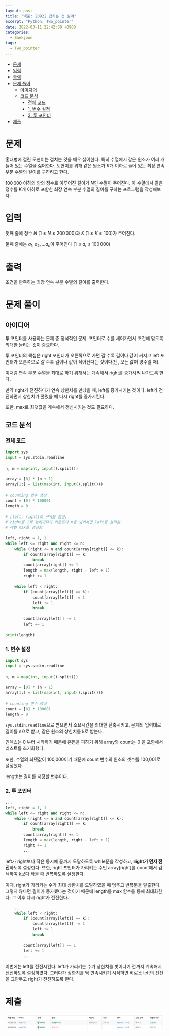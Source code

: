 ```yaml
---
layout: post
title: "백준: 20922 겹치는 건 싫어"
excerpt: "Python, Two_pointer"
date: 2022-03-11 22:42:00 +0900
categories:
  - Baekjoon
tags:
  - Two_pointer
---
```


- [문제](#문제)
- [입력](#입력)
- [출력](#출력)
- [문제 풀이](#문제-풀이)
  - [아이디어](#아이디어)
  - [코드 분석](#코드-분석)
    - [전체 코드](#전체-코드)
    - [1. 변수 설정](#1-변수-설정)
    - [2. 투 포인터](#2-투-포인터)
- [제출](#제출)

# 문제

홍대병에 걸린 도현이는 겹치는 것을 매우 싫어한다. 특히 수열에서 같은 원소가 여러 개 들어 있는 수열을 싫어한다. 도현이를 위해 같은 원소가 $K$개 이하로 들어 있는 최장 연속 부분 수열의 길이를 구하려고 한다.

$100\,000$ 이하의 양의 정수로 이루어진 길이가 $N$인 수열이 주어진다.  이 수열에서 같은 정수를 $K$개 이하로 포함한 최장 연속 부분 수열의 길이를 구하는 프로그램을 작성해보자.

# 입력

첫째 줄에 정수 $N$ ($1 \le N \le 200\,000$)과 $K$ ($1 \le K \le 100$)가 주어진다.

둘째 줄에는 ${a_1, a_2, ... a_n}$이 주어진다 ($1 \le a_i \le 100\,000$)

# 출력

조건을 만족하는 최장 연속 부분 수열의 길이를 출력한다.

# 문제 풀이

## 아이디어

투 포인터를 사용하는 문제 중 정석적인 문제. 포인터로 수를 세어가면서 조건에 맞도록 최대한 늘리는 것이 중요하다.

투 포인터의 핵심은 right 포인터가 오른쪽으로 가면 갈 수록 길이나 값이 커지고 left 포인터가 오른쪽으로 갈 수록 길이나 값이 작아진다는 것이다(단, 모든 값이 양수일 때).

이처럼 연속 부분 수열을 최대로 하기 위해서는 계속해서 right를 증가시켜 나가도록 한다.

만약 right가 전진하다가 연속 상한치를 만났을 때, left를 증가시키는 것이다. left가 전진하면서 상한치가 풀렸을 때 다시 right를 증가시킨다.

또한, max로 최댓값을 계속해서 갱신시키는 것도 필요하다.

## 코드 분석

### 전체 코드

```python
import sys
input = sys.stdin.readline

n, m = map(int, input().split())

array = [0] * (n + 1)
array[1:] = list(map(int, input().split()))

# counting 변수 생성
count = [0] * 100001
length = 0

# [left, right]로 구역을 설정.
# right를 1씩 늘려가다가 카운트가 m을 넘어서면 left를 늘려감.
# 매번 max를 갱신함

left, right = 1, 1
while left <= right and right <= n:
    while (right <= n and count[array[right]] <= k):
        if count[array[right]] == k:
            break
        count[array[right]] += 1
        length = max(length, right - left + 1)
        right += 1
    
    while left < right:
        if (count[array[left]] == k):
            count[array[left]] -= 1
            left += 1
            break

        count[array[left]] -= 1
        left += 1

print(length)
```

### 1. 변수 설정

```python
import sys
input = sys.stdin.readline

n, m = map(int, input().split())

array = [0] * (n + 1)
array[1:] = list(map(int, input().split()))

# counting 변수 생성
count = [0] * 100001
length = 0
```

`sys.stdin.readline`으로 받으면서 소요시간을 최대한 단축시키고, 문제의 입력대로 길이를 n으로 받고, 같은 원소의 상한치를 k로 받는다.

인덱스는 0 부터 시작하기 때문에 혼돈을 피하기 위해 array와 count는 0 을 포함해서 리스트를 초기화했다.

또한, 수열의 최댓값이 100,000이기 때문에 count 변수의 원소의 갯수를 100,001로 설정했다.

length는 길이를 저장할 변수이다.

### 2. 투 포인터

```python
...
left, right = 1, 1
while left <= right and right <= n:
    while (right <= n and count[array[right]] <= k):
        if count[array[right]] == k:
            break
        count[array[right]] += 1
        length = max(length, right - left + 1)
        right += 1
        ...
```
left가 right보다 작은 동시에 끝까지 도달하도록 while문을 작성하고, **right가 먼저 전진**하도록 설정한다. 또한, right 포인터가 가리키는 수인 array[right]를 count에서 검색하여 k보다 작을 때 반복하도록 설정한다.

이때, right가 가리키는 수가 최대 상한치를 도달하였을 때 멈추고 반복문을 탈출한다. 그렇지 않다면 길이가 증가했다는 것이기 때문에 length를 max 함수를 통해 최대화한다. 그 이후 다시 right가 전진한다.

```python
    ...
    while left < right:
        if (count[array[left]] == k):
            count[array[left]] -= 1
            left += 1
            break

        count[array[left]] -= 1
        left += 1
        ...
```
이번에는 left를 전진시킨다. left가 가리키는 수가 상한치를 벗어나기 전까지 계속해서 전진하도록 설정하였다. 그러다가 상한치를 딱 만족시키기 시작하면 비로소 left의 전진을 그만두고 right가 전진하도록 한다.

# 제출

![20922](./result_images/20922.PNG)